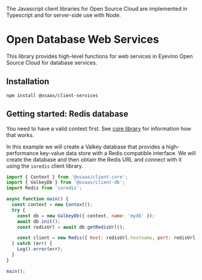 The Javascript client libraries for Open Source Cloud are implemented in Typescript and for server-side use with Node.

# Open Database Web Services

This library provides high-level functions for web services in Eyevinn Open Source Cloud for database services.

## Installation

```
npm install @osaas/client-services
```

## Getting started: Redis database

You need to have a valid context first. See [core library](./javascript.md) for information how that works.

In this example we will create a Valkey database that provides a high-performance key-value data store with a Redis compatible interface. We will create the database and then obtain the Redis URL and connect with it using the `ioredis` client library.

```javascript
import { Context } from '@osaas/client-core';
import { ValkeyDb } from '@osaas/client-db';
import Redis from 'ioredis';

async function main() {
  const context = new Context();
  try {
    const db = new ValkeyDb({ context, name: 'mydb' });
    await db.init();
    const redisUrl = await db.getRedisUrl();

    const client = new Redis({ host: redisUrl.hostname, port: redisUrl.port });
  } catch (err) {
    Log().error(err);
  }
}

main();
```